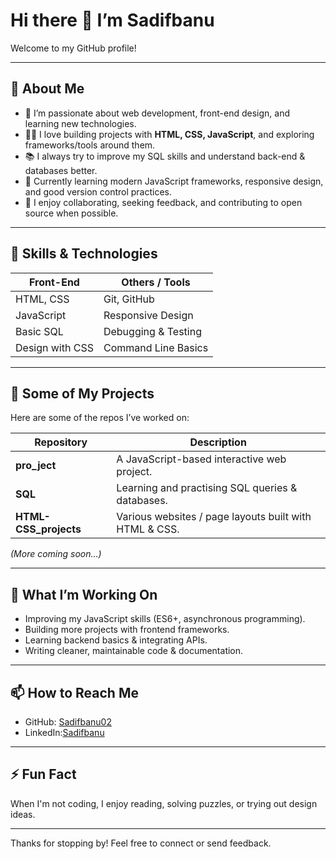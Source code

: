 <!--
**Sadifbanu02/Sadifbanu02** is a ✨ _special_ ✨ repository because its `README.md` (this file) appears on your GitHub profile.

Here are some ideas to get you started:

- 🔭 I’m currently working on ...
- 🌱 I’m currently learning ...
- 👯 I’m looking to collaborate on ...
- 🤔 I’m looking for help with ...
- 💬 Ask me about ...
- 📫 How to reach me: ...
- 😄 Pronouns: ...
- ⚡ Fun fact: ...
-->
# Hi there 👋 I’m Sadifbanu    

Welcome to my GitHub profile! 

---

## 🔭 About Me

- 🔬 I’m passionate about web development, front-end design, and learning new technologies.  
- 👩‍💻 I love building projects with **HTML, CSS, JavaScript**, and exploring frameworks/tools around them.  
- 📚 I always try to improve my SQL skills and understand back-end & databases better.  
- 🌱 Currently learning modern JavaScript frameworks, responsive design, and good version control practices.  
- 💬 I enjoy collaborating, seeking feedback, and contributing to open source when possible.  

---

## 🧰 Skills & Technologies

| Front-End         | Others / Tools                             |
|-------------------|--------------------------------------------|
| HTML, CSS         | Git, GitHub                                |
| JavaScript        | Responsive Design                          |
| Basic SQL         | Debugging & Testing                        |
| Design with CSS   | Command Line Basics                        |

---

## 📂 Some of My Projects

Here are some of the repos I’ve worked on:

| Repository            | Description                                               |
|------------------------|------------------------------------------------------------|
| **pro_ject**           | A JavaScript-based interactive web project.               |
| **SQL**                | Learning and practising SQL queries & databases.          |
| **HTML-CSS_projects**  | Various websites / page layouts built with HTML & CSS.     |

*(More coming soon…)*

---

## 🌟 What I’m Working On

- Improving my JavaScript skills (ES6+, asynchronous programming).  
- Building more projects with frontend frameworks.  
- Learning backend basics & integrating APIs.  
- Writing cleaner, maintainable code & documentation.  

---

## 📫 How to Reach Me

- GitHub: [Sadifbanu02](https://github.com/Sadifbanu02)  
- LinkedIn:[Sadifbanu](https://www.linkedin.com/in/sadifbanu/)

---

## ⚡ Fun Fact

When I'm not coding, I enjoy reading, solving puzzles, or trying out design ideas.  

---

Thanks for stopping by! Feel free to connect or send feedback.  
